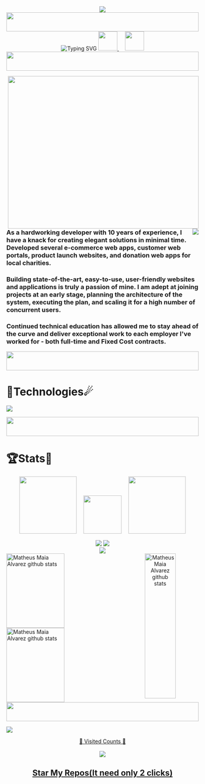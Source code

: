 <!DOCTYPE html>
<html>
<body>
    <div style="display: flex; justify-content: center;">
        <img align="center" src="./assets/Welcome.gif" />
    </div>
    <img width="100%" height="50" src="https://i.imgur.com/dBaSKWF.gif" />
    <div align="center">
        <a>
            <img src="https://readme-typing-svg.demolab.com?font=&size=30&duration=3000&pause=1500&color=0CF7D9&center=true&vCenter=true&width=435&lines=%3C%2FTALENTED+DEVELOPER%2F%3E;%3C%2FContact+Me+Here+--%3E+" alt="Typing SVG" />
        </a>
        <a href="mailto:chberry0830@gmail.com">
            <img src='https://img.icons8.com/fluency/344/gmail-new.png' height="50">
        </a>&nbsp;&nbsp;&nbsp;
        <a href="https://join.skype.com/invite/ljHDMKanlnOf">
            <img src='https://img.icons8.com/color/344/skype.png' height="50">
        </a>
        <img width="100%" height="50" src="https://i.imgur.com/dBaSKWF.gif" />
    </div>
    <p>
        <img align="right" style="width:500px; height:400px;" 
        src="./assets/Right_Side.gif" />
        <img align="right"
        src="https://readme-typing-svg.herokuapp.com/?lines=Sincere%20and%20%20Reliable%20Full-Stack%20Web%20Developer;10+%2B%20years%20of%20hands-on%20experience;Perfect%20Client-Oriented%20Guy&center=true&width=500&height=45" />
        <h3 align="left">As a hardworking developer with 10 years of experience, I have a knack for creating elegant solutions in minimal time. Developed several e-commerce web apps, customer web portals, product launch websites, and donation web apps for local charities.</h3>
        <h3 align="left">Building state-of-the-art, easy-to-use, user-friendly websites and applications is truly a passion of mine. I am adept at joining projects at an early stage, planning the architecture of the system, executing the plan, and scaling it for a high number of concurrent users.</h3>
        <h3 align="left">Continued technical education has allowed me to stay ahead of the curve and deliver exceptional work to each employer I've worked for - both full-time and Fixed Cost contracts.</h3>
        <img width="100%" height="50" src="https://i.imgur.com/dBaSKWF.gif" />
    </p>
    <p>
<h1>🌠Technologies☄</h1>
        <img align="center" src="https://skillicons.dev/icons?i=,,,,,,,,ts,,,,,,,,,,,,,,,,js,python,next,,,,,,,,,kubernetes,jenkins,,,,css,express,qt,django,nuxt,,,,prometheus,androidstudio,,docker,aws,azure,ansible,,html,nodejs,php,postgresql,c,rails,react,,solidity,go,java,flutter,reactivex,github,gitlab,cloudflare,,angular,laravel,mysql,,firebase,cpp,ruby,,fastapi,bots,reactivex,codepen,git,stackoverflow,styledcomponents,postman,,vue,wordpress,,,,flask,cs,,discord,unity,linux,swift,powershell,,,webpack,,figma,,,,,,dotnet,,kotlin,,,electron&perline=17"/>
    </p>
    <img width="100%" height="50" src="https://i.imgur.com/dBaSKWF.gif" />
<h1>🏆Stats🏅</h1>
    <p align="center">
        <img width="150" src="https://cdn.jsdelivr.net/gh/sun0225SUN/sun0225SUN/assets/images/left.png" />&emsp;
        <img src="https://media.tenor.com/0ENB5HuTH0gAAAAi/trophy-beker.gif" width="100px" height="100px">&emsp;
        <img width="150" src="https://cdn.jsdelivr.net/gh/sun0225SUN/sun0225SUN/assets/images/right.png" /> 
    </p>
    <p align="center">
    <div align="center">
        <div align="center">
            <img src="https://github-profile-trophy.vercel.app/?username=ken-b4u&theme=matrix&no-bg=true&no-frame=true&column=2&title=LongTimeUser,AncientUser">
            <img src="https://github-profile-trophy.vercel.app/?username=charles0830&theme=matrix&no-bg=true&no-frame=true&column=3&title=MultiLanguage,Commits,Organizations">
        </div>
        <img align="center" src="https://github-profile-trophy.vercel.app/?username=charles0830&theme=matrix&no-bg=true&no-frame=true&row=1&column=6&title=Followers,PullRequest,Repositories,Issues,Stars,Reviews">
    </div>
    <div align="center">  
        <img  align="right" height="380px" width="40%" src="https://github-readme-stats.vercel.app/api/top-langs/?username=charles0830&langs_count=20&layout=compact&exclude_repo=AI-Image-Caption-Bot,School-Donation-Analysis,AI-Music-Generation,homemade-machine-learning&hide_border=true&theme=github_dark&PAT_1" alt="Matheus Maia Alvarez github stats" />
        <div align="left">
            <img height="195px" width="55%" src="https://github-readme-stats.vercel.app/api?username=charles0830&title_color=00bfbf&icon_color=00bfbf&text_color=c9d1d9&bg_color=0d1117&hide_border=true&PAT_1" alt="Matheus Maia Alvarez github stats" /> 
            <img height="195px" width="55%" src="https://github-readme-streak-stats.herokuapp.com/?user=charles0830&theme=github_dark&hide_border=true&PAT_99" alt="Matheus Maia Alvarez github stats" />
        </div>
         <img width="100%" height="50" src="https://i.imgur.com/dBaSKWF.gif" />
    </div>
    <p>
        <img src="https://user-images.githubusercontent.com/120355368/259693892-0f6f2fb1-82ff-4024-812a-c62a33a887f9.gif" align="center">
        <a target="blank" href="https://profile-counter.glitch.me/devgruu/count.svg">
            <p align="center">💖 Visited Counts 💖<br><br> <img
                    src="https://profile-counter.glitch.me/charles0830/count.svg" />
            </p>
        </a>
    </p>
    <p>
        <h2 align="center">
            <a href="https://github.com/charles0830?tab=repositories">Star My Repos(It need only 2 clicks)</a>
        </h2>
    </p>
</body>
</html>
